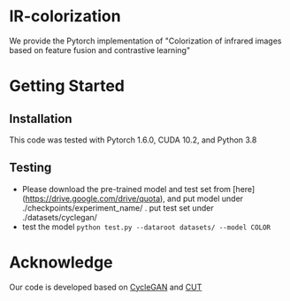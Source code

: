 # IR-colorization


We provide the Pytorch implementation of "Colorization of infrared images based on feature fusion and contrastive learning"
# Getting Started
## Installation
This code was tested with Pytorch 1.6.0, CUDA 10.2, and Python 3.8
## Testing
* Please download the pre-trained model and test set from [here] (https://drive.google.com/drive/quota), and put model under ./checkpoints/experiment_name/ . put test set under ./datasets/cyclegan/
* test the model 
 ```python test.py --dataroot datasets/ --model COLOR ```
 # Acknowledge
 Our code is developed based on [CycleGAN](https://github.com/junyanz/pytorch-CycleGAN-and-pix2pix) and [CUT](https://github.com/taesungp/contrastive-unpaired-translation)


